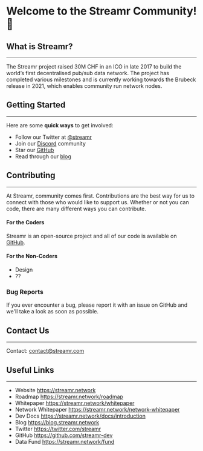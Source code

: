 # Welcome to the Streamr Community! 🎉
## What is Streamr?
---
The Streamr project raised 30M CHF in an ICO in late 2017 to build the world’s first decentralised pub/sub data network. The project has completed various milestones and is currently working towards the Brubeck release in 2021, which enables community run network nodes.
## Getting Started
---
Here are some **quick ways** to get involved:
- Follow our Twitter at [@streamr](https://twitter.com/streamr)
- Join our [Discord](https://discord.gg/8Dt5qZy7nG) community
- Star our [GitHub](https://github.com/streamr-dev)
- Read through our [blog](https://blog.streamr.network)
## Contributing
---
At Streamr, community comes first. Contributions are the best way for us to connect with those who would like to support us. Whether or not you can code, there are many different ways you can contribute.
#### For the Coders
Streamr is an open-source project and all of our code is available on [GitHub](https://github.com/streamr-dev).
#### For the Non-Coders
- Design
- ??
### Bug Reports
If you ever encounter a bug, please report it with an issue on GitHub and we'll take a look as soon as possible.

## Contact Us
---
Contact: contact@streamr.com

## Useful Links
---
- Website <https://streamr.network>
- Roadmap <https://streamr.network/roadmap>
- Whitepaper <https://streamr.network/whitepaper>
- Network Whitepaper <https://streamr.network/network-whitepaper>
- Dev Docs <https://streamr.network/docs/introduction>
- Blog <https://blog.streamr.network>
- Twitter <https://twitter.com/streamr>
- GitHub <https://github.com/streamr-dev>
- Data Fund <https://streamr.network/fund>